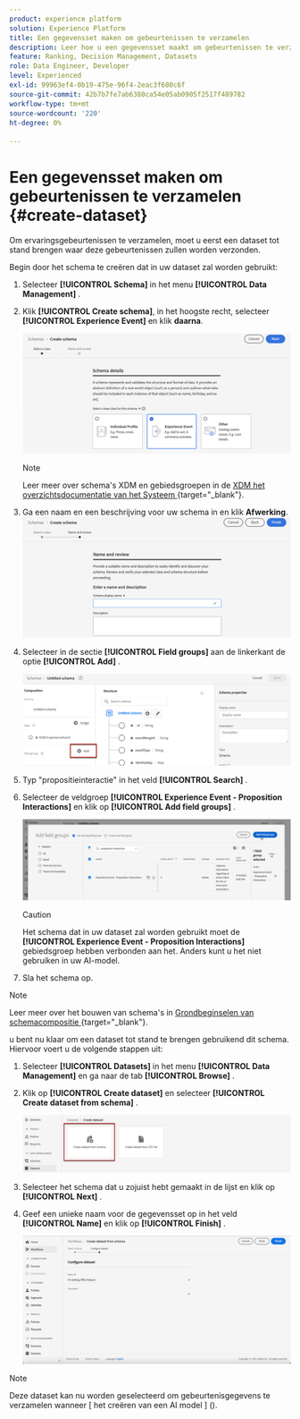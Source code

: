 ```yaml
---
product: experience platform
solution: Experience Platform
title: Een gegevensset maken om gebeurtenissen te verzamelen
description: Leer hoe u een gegevensset maakt om gebeurtenissen te verzamelen
feature: Ranking, Decision Management, Datasets
role: Data Engineer, Developer
level: Experienced
exl-id: 99963ef4-0b19-475e-96f4-2eac3f680c6f
source-git-commit: 42b7b7fe7ab6380ca54e05ab0905f2517f489782
workflow-type: tm+mt
source-wordcount: '220'
ht-degree: 0%

---
```


# Een gegevensset maken om gebeurtenissen te verzamelen {#create-dataset}

Om ervaringsgebeurtenissen te verzamelen, moet u eerst een dataset tot stand brengen waar deze gebeurtenissen zullen worden verzonden.

Begin door het schema te creëren dat in uw dataset zal worden gebruikt:

1. Selecteer **[!UICONTROL Schema]** in het menu **[!UICONTROL Data Management]** .

1. Klik **[!UICONTROL Create schema]**, in het hoogste recht, selecteer **[!UICONTROL Experience Event]** en klik **daarna**.

   ![](../../offers/assets/ai-ranking-xdm-event.png)

   >[!NOTE]
   >
   >Leer meer over schema&#39;s XDM en gebiedsgroepen in de [ XDM het overzichtsdocumentatie van het Systeem ](https://experienceleague.adobe.com/docs/experience-platform/xdm/home.html?lang=nl){target="_blank"}.

1. Ga een naam en een beschrijving voor uw schema in en klik **Afwerking**.
   ![](../../offers/assets/ai-ranking-xdm-event-2.png)

1. Selecteer in de sectie **[!UICONTROL Field groups]** aan de linkerkant de optie **[!UICONTROL Add]** .

   ![](../../offers/assets/ai-ranking-fields-groups.png)

1. Typ &quot;propositieinteractie&quot; in het veld **[!UICONTROL Search]** .

1. Selecteer de veldgroep **[!UICONTROL Experience Event - Proposition Interactions]** en klik op **[!UICONTROL Add field groups]** .

   ![](../../offers/assets/ai-ranking-add-field-group.png)

   >[!CAUTION]
   >
   >Het schema dat in uw dataset zal worden gebruikt moet de **[!UICONTROL Experience Event - Proposition Interactions]** gebiedsgroep hebben verbonden aan het. Anders kunt u het niet gebruiken in uw AI-model.

1. Sla het schema op.

>[!NOTE]
>
>Leer meer over het bouwen van schema&#39;s in [ Grondbeginselen van schemacompositie ](https://experienceleague.adobe.com/docs/experience-platform/xdm/schema/composition.html?lang=nl-NL#understanding-schemas){target="_blank"}.

u bent nu klaar om een dataset tot stand te brengen gebruikend dit schema. Hiervoor voert u de volgende stappen uit:

1. Selecteer **[!UICONTROL Datasets]** in het menu **[!UICONTROL Data Management]** en ga naar de tab **[!UICONTROL Browse]** .

1. Klik op **[!UICONTROL Create dataset]** en selecteer **[!UICONTROL Create dataset from schema]** .

   ![](../../offers/assets/ai-ranking-create-dataset-from-schema.png)

1. Selecteer het schema dat u zojuist hebt gemaakt in de lijst en klik op **[!UICONTROL Next]** .

1. Geef een unieke naam voor de gegevensset op in het veld **[!UICONTROL Name]** en klik op **[!UICONTROL Finish]** .

   ![](../../offers/assets/ai-ranking-dataset-name.png)

>[!NOTE]
>
>Deze dataset kan nu worden geselecteerd om gebeurtenisgegevens te verzamelen wanneer [ het creëren van een AI model ] ().
